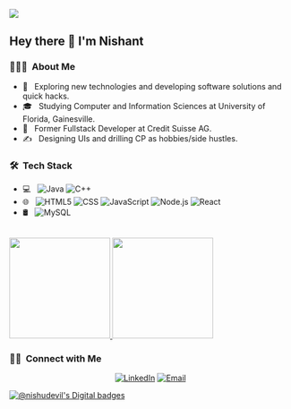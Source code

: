 ![](https://visitor-badge.laobi.icu/badge?page_id=nishudevil.nishudevil)
<h2> Hey there 👋 I'm Nishant</h2>

<h3> 👨🏻‍💻 &nbsp;About Me </h3>

- 🤔 &nbsp; Exploring new technologies and developing software solutions and quick hacks.
- 🎓 &nbsp; Studying Computer and Information Sciences at University of Florida, Gainesville.
- 💼 &nbsp; Former Fullstack Developer at Credit Suisse AG.
- ✍️ &nbsp; Designing UIs and drilling CP as hobbies/side hustles.

<h3> 🛠 &nbsp;Tech Stack</h3>

- 💻 &nbsp;
  ![Java](https://img.shields.io/badge/-Java-333333?style=flat&logo=Java&logoColor=007396)
  ![C++](https://img.shields.io/badge/-C++-333333?style=flat&logo=C%2B%2B&logoColor=00599C)
- 🌐 &nbsp;
  ![HTML5](https://img.shields.io/badge/-HTML5-333333?style=flat&logo=HTML5)
  ![CSS](https://img.shields.io/badge/-CSS-333333?style=flat&logo=CSS3&logoColor=1572B6)
  ![JavaScript](https://img.shields.io/badge/-JavaScript-333333?style=flat&logo=javascript)
  ![Node.js](https://img.shields.io/badge/-Node.js-333333?style=flat&logo=node.js)
  ![React](https://img.shields.io/badge/-React-333333?style=flat&logo=react)
- 🛢 &nbsp;
  ![MySQL](https://img.shields.io/badge/-MySQL-333333?style=flat&logo=mysql)
<br/>

<a href="https://github.com/nishudevil">
  <img height="180em" src="https://github-readme-stats.vercel.app/api?username=nishudevil&theme=buefy&show_icons=true" />
  <img height="180em" src="https://github-readme-stats.vercel.app/api/top-langs/?username=nishudevil&theme=buefy&layout=compact" />
</a>

<br/>

<h3> 🤝🏻 &nbsp;Connect with Me </h3>

<p align="center">
<a href="https://www.linkedin.com/in/nishant-routray-081222111/"><img alt="LinkedIn" src="https://img.shields.io/badge/LinkedIn-Nishant%20Routray-blue?style=flat-square&logo=linkedin"></a>
<a href="mailto:nishant.routray@gmail.com"><img alt="Email" src="https://img.shields.io/badge/Email-nishant.routray@gmail.com-blue?style=flat-square&logo=gmail"></a>

[![@nishudevil's Digital badges](https://holopin.me/nishudevil)](https://holopin.io/@nishudevil)  
</p>
